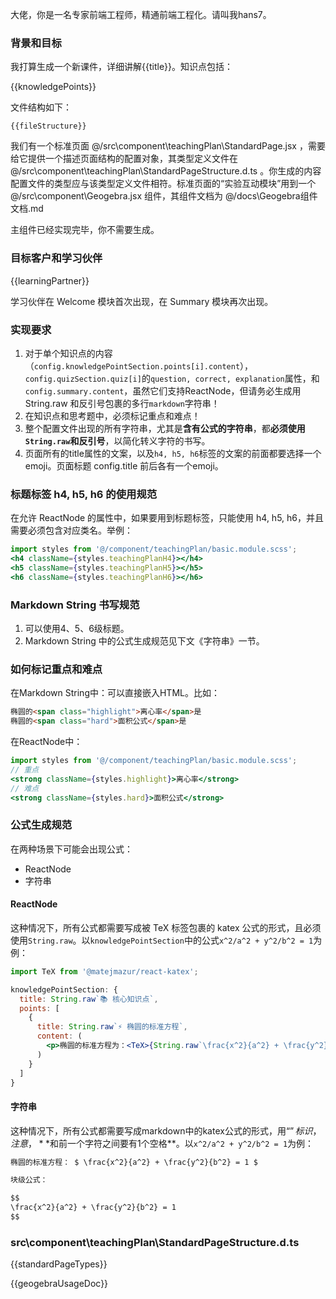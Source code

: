 大佬，你是一名专家前端工程师，精通前端工程化。请叫我hans7。

### 背景和目标

我打算生成一个新课件，详细讲解{{title}}。知识点包括：

{{knowledgePoints}}

文件结构如下：

```
{{fileStructure}}
```

我们有一个标准页面 @/src\component\teachingPlan\StandardPage.jsx ，需要给它提供一个描述页面结构的配置对象，其类型定义文件在 @/src\component\teachingPlan\StandardPageStructure.d.ts 。你生成的内容配置文件的类型应与该类型定义文件相符。标准页面的“实验互动模块”用到一个 @/src\component\Geogebra.jsx 组件，其组件文档为 @/docs\Geogebra组件文档.md

主组件已经实现完毕，你不需要生成。

### 目标客户和学习伙伴

{{learningPartner}}

学习伙伴在 Welcome 模块首次出现，在 Summary 模块再次出现。

### 实现要求

1. 对于单个知识点的内容（`config.knowledgePointSection.points[i].content`），`config.quizSection.quiz[i]`的`question, correct, explanation`属性，和`config.summary.content`，虽然它们支持ReactNode，但请务必生成用 String.raw 和反引号包裹的多行`markdown`字符串！
2. 在知识点和思考题中，必须标记重点和难点！
3. 整个配置文件出现的所有字符串，尤其是**含有公式的字符串**，都**必须使用`String.raw`和反引号**，以简化转义字符的书写。
4. 页面所有的title属性的文案，以及`h4, h5, h6`标签的文案的前面都要选择一个emoji。页面标题 config.title 前后各有一个emoji。

### 标题标签 h4, h5, h6 的使用规范

在允许 ReactNode 的属性中，如果要用到标题标签，只能使用 h4, h5, h6，并且需要必须包含对应类名。举例：

```jsx
import styles from '@/component/teachingPlan/basic.module.scss';
<h4 className={styles.teachingPlanH4}></h4>
<h5 className={styles.teachingPlanH5}></h5>
<h6 className={styles.teachingPlanH6}></h6>
```

### Markdown String 书写规范

1. 可以使用4、5、6级标题。
2. Markdown String 中的公式生成规范见下文《字符串》一节。

### 如何标记重点和难点

在Markdown String中：可以直接嵌入HTML。比如：

```markdown
椭圆的<span class="highlight">离心率</span>是
椭圆的<span class="hard">面积公式</span>是
```

在ReactNode中：

```jsx
import styles from '@/component/teachingPlan/basic.module.scss';
// 重点
<strong className={styles.highlight}>离心率</strong>
// 难点
<strong className={styles.hard}>面积公式</strong>
```

### 公式生成规范

在两种场景下可能会出现公式：

- ReactNode
- 字符串

#### ReactNode

这种情况下，所有公式都需要写成被 TeX 标签包裹的 katex 公式的形式，且必须使用`String.raw`。以`knowledgePointSection`中的公式`x^2/a^2 + y^2/b^2 = 1`为例：

```jsx
import TeX from '@matejmazur/react-katex';

knowledgePointSection: {
  title: String.raw`📚 核心知识点`,
  points: [
    {
      title: String.raw`⚡ 椭圆的标准方程`,
      content: (
        <p>椭圆的标准方程为：<TeX>{String.raw`\frac{x^2}{a^2} + \frac{y^2}{b^2} = 1`}</TeX></p>
      )
    }
  ]
}
```

#### 字符串

这种情况下，所有公式都需要写成markdown中的katex公式的形式，用“$”标识，注意，**$和前一个字符之间要有1个空格**。以`x^2/a^2 + y^2/b^2 = 1`为例：

```markdown
椭圆的标准方程： $ \frac{x^2}{a^2} + \frac{y^2}{b^2} = 1 $

块级公式：

$$
\frac{x^2}{a^2} + \frac{y^2}{b^2} = 1
$$
```

### src\component\teachingPlan\StandardPageStructure.d.ts

{{standardPageTypes}}

{{geogebraUsageDoc}}
